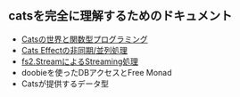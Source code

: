 ## catsを完全に理解するためのドキュメント
- [Catsの世界と関数型プログラミング](./cats-fp-base.md)
- [Cats Effectの非同期/並列処理](./cats-effect-async.md)
- [fs2.StreamによるStreaming処理](./fs2-stream.md)
- doobieを使ったDBアクセスとFree Monad
- Catsが提供するデータ型
